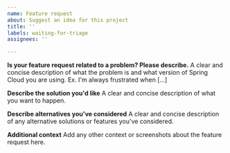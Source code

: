 ```yaml
---
name: Feature request
about: Suggest an idea for this project
title: ''
labels: waiting-for-triage
assignees: ''

---
```


**Is your feature request related to a problem? Please describe.**
A clear and concise description of what the problem is and what version of Spring Cloud you are using. Ex. I'm always frustrated when [...]

**Describe the solution you'd like**
A clear and concise description of what you want to happen.

**Describe alternatives you've considered**
A clear and concise description of any alternative solutions or features you've considered.

**Additional context**
Add any other context or screenshots about the feature request here.